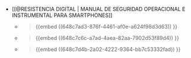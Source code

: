 - [[@RESISTENCIA DIGITAL | MANUAL DE SEGURIDAD OPERACIONAL E INSTRUMENTAL PARA SMARTPHONES]]
	- > {{embed ((648c7ad3-876f-4461-af0e-a624f98d3d63)) }}
	- > {{embed ((648c7c6c-a7ad-4aea-82aa-7902d53f89d4)) }}
	- > {{embed ((648c7d4b-2a02-4222-9364-bb7c53332fad)) }}